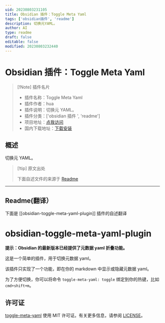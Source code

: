 ```yaml
---
uid: 20230803231105
title: Obsidian 插件：Toggle Meta Yaml
tags: ['obsidian插件', 'readme']
description: 切换元YAML。
author: AI
type: readme
draft: false
editable: false
modified: 20230803232440
---
```


# Obsidian 插件：Toggle Meta Yaml

> [!Note] 插件名片
> - 插件名称：Toggle Meta Yaml
> - 插件作者：hua
> - 插件说明：切换元 YAML。
> - 插件分类：['obsidian 插件 ', 'readme']
> - 项目地址：[点我访问](https://github.com/hua03/obsidian-toggle-meta-yaml-plugin)
> - 国内下载地址：[下载安装](https://pkmer.cn/products/plugin/pluginMarket/?obsidian-toggle-meta-yaml-plugin)

## 概述

切换元 YAML。

> [!tip] 原文出处
>
>下面自述文件的来源于 [Readme](https://ghproxy.net/https://raw.githubusercontent.com/hua03/obsidian-toggle-meta-yaml-plugin/master/README.md)
>

---

## Readme(翻译）

下面是 [[obsidian-toggle-meta-yaml-plugin]] 插件的自述翻译

# obsidian-toggle-meta-yaml-plugin

**提示：Obsidian 的最新版本已经提供了元数据 yaml 折叠功能。**

这是一个简单的插件，用于切换元数据 yaml。

该插件只实现了一个功能，即在你的 markdown 中显示或隐藏元数据 yaml。

为了方便切换，你可以将命令 `toggle-meta-yaml: toggle` 绑定到你的热键，比如 `cmd+shift+m`。

## 许可证

[toggle-meta-yaml](https://github.com/hua03/obsidian-toggle-meta-yaml-plugin) 使用 MIT 许可证。有关更多信息，请参阅 [LICENSE](Licence)。
